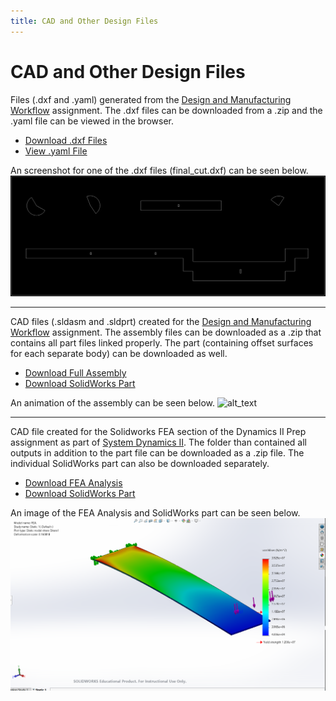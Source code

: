 ```yaml
---
title: CAD and Other Design Files
---
```



# CAD and Other Design Files


Files (.dxf and .yaml) generated from the [Design and Manufacturing Workflow](https://nbviewer.jupyter.org/url/arnoldjames98.github.io/designManufacturing.ipynb) assignment. The .dxf files can be downloaded from a .zip and the .yaml file can be viewed in the browser.

*  [Download .dxf Files](https://github.com/arnoldjames98/arnoldjames98.github.io/blob/main/other/dxf_Files.zip?raw=true)
*  [View .yaml File](https://raw.githubusercontent.com/arnoldjames98/arnoldjames98.github.io/main/manufacturing/singleLegDrawing%20-%20Sheet1_Drawing%20View1.yaml)

An screenshot for one of the .dxf files (final_cut.dxf) can be seen below.
![alt_text](images/dxfExample.png)

---

CAD files (.sldasm and .sldprt) created for the [Design and Manufacturing Workflow](https://nbviewer.jupyter.org/url/arnoldjames98.github.io/designManufacturing.ipynb) assignment. The assembly files can be downloaded as a .zip that contains all part files linked properly. The part (containing offset surfaces for each separate body) can be downloaded as well.

*  [Download Full Assembly](https://github.com/arnoldjames98/arnoldjames98.github.io/blob/main/other/singleLegAssemb.zip?raw=true)
*  [Download SolidWorks Part](https://github.com/arnoldjames98/arnoldjames98.github.io/blob/main/other/singleLeg.SLDPRT?raw=true)

An animation of the assembly can be seen below.
![alt_text](images/foldableAnimation_Trim.gif)

---

CAD file created for the Solidworks FEA section of the Dynamics II Prep assignment as part of [System Dynamics II](https://nbviewer.jupyter.org/url/arnoldjames98.github.io/systemDynamicsAll.ipynb). The folder than contained all outputs in addition to the part file can be downloaded as a .zip file. The individual SolidWorks part can also be downloaded separately.
* [Download FEA Analysis](https://github.com/arnoldjames98/arnoldjames98.github.io/blob/main/other/FEA.zip?raw=true)
* [Download SolidWorks Part](https://github.com/arnoldjames98/arnoldjames98.github.io/blob/main/other/FEA.SLDPRT?raw=true)

An image of the FEA Analysis and SolidWorks part can be seen below.
![alt_text](images/vonMises.png)

